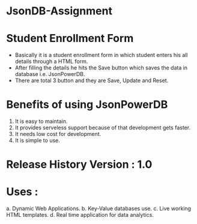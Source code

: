 # JsonDB-Assignment

# Student Enrollment Form

- Basically it is a student enrollment form in which student enters his all details through a HTML form.
- After filling the details he hits the Save button which saves the data in database i.e. JsonPowerDB.
- There are total 3 button and they are Save, Update and Reset.

# Benefits of using JsonPowerDB

1. It is easy to maintain.
2. It provides serveless support because of that development gets faster.
3. It needs low cost for development.
4. It is simple to use.

# Release History Version : 1.0

# Uses :
a. Dynamic Web Applications.
b. Key-Value databases use.
c. Live working HTML templates.
d. Real time application for data analytics.

